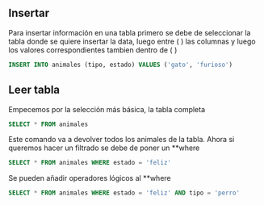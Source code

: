 ## Insertar
Para insertar información en una tabla primero se debe de seleccionar la tabla donde se quiere insertar la data, luego entre ( ) las columnas y luego los valores correspondientes tambien dentro de ( ) 

```sql
INSERT INTO animales (tipo, estado) VALUES ('gato', 'furioso')
```

## Leer tabla
Empecemos por la selección más básica, la tabla completa

```sql
SELECT * FROM animales
```

Este comando va a devolver todos los animales de la tabla. Ahora si queremos hacer un filtrado se debe de poner un **where

```sql
SELECT * FROM animales WHERE estado = 'feliz'
```

Se pueden añadir operadores lógicos al **where 

```sql
SELECT * FROM animales WHERE estado = 'feliz' AND tipo = 'perro'
```
